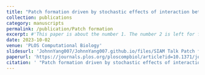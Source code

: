 ```yaml
---
title: "Patch formation driven by stochastic effects of interaction between viruses and defective interfering particles"
collection: publications
category: manuscripts
permalink: /publication/Patch formation
excerpt: #'This paper is about the number 1. The number 2 is left for future work.'
date: 2023-10-02
venue: 'PLOS Computational Biology'
slidesurl: 'JohnnYang007/JohnnYang007.github.io/files/SIAM Talk Patch formation driven by  stochastic effects of  virus-DIPs interactions.key'
paperurl: 'https://journals.plos.org/ploscompbiol/article?id=10.1371/journal.pcbi.1011513'
citation: ' "Patch formation driven by stochastic effects of interaction between viruses and defective interfering particles." Liang, Qiantong, Johnny Yang, Wai-Tong Louis Fan, and Wing-Cheong Lo. PLoS Computational Biology 19, no. 10 (2023): e1011513.'
---
```

